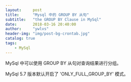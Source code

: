 ```yaml
---
layout:     post
title:      "Mysql 中的 GROUP BY 从句"
subtitle:   "the GROUP BY Clause in MySql"
date:       2018-03-16 20:40:00
author:     "ywlvs"
header-img: "img/post-bg-crontab.jpg"
catalog: true
tags:
    - MySql
---
```


MySql 中可以使用 GROUP BY 从句对查询结果进行分组。

MySql 5.7 版本默认开启了 'ONLY_FULL_GROUP_BY' 模式。
